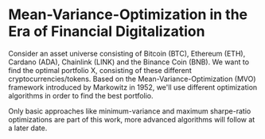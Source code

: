 # Mean-Variance-Optimization in the Era of Financial Digitalization
Consider an asset universe consisting of Bitcoin (BTC), Ethereum (ETH), Cardano (ADA), Chainlink (LINK) and the Binance Coin (BNB). We want to find the optimal portfolio X, consisting of these different cryptocurrencies/tokens. Based on the Mean-Variance-Optimization (MVO) framework introduced by Markowitz in 1952, we'll use different optimization algorithms in order to find the best portfolio.

Only basic approaches like minimum-variance and maximum sharpe-ratio optimizations are part of this work, more advanced algorithms will follow at a later date. 

